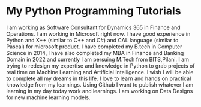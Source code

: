 # My Python Programming Tutorials
I am working as Software Consultant for Dynamics 365 in Finance and Operations. I am working in Microsoft right now.
I have good experience in Python and X++ (similar to C++ and C#) and CAL language (similar to Pascal) for microsoft product.
I have completed my B.tech in Computer Science in 2014, I have also completed my MBA in Finance and Banking Domain in 2022 and currently I am persuing M.Tech from BITS,Pilani.
I am trying to redesign my expertise and knowledge in Python to grab projects of real time on Machine Learning and Artificial Intelligence.
I wish I will be able to complete all my dreams in this life.
I love to learn and hands on practical knowledge from my learnings.
Using Github I want to publish whatever I am learning in my day today work and learnings.
I am working on Data Designs for new machine learning models.
